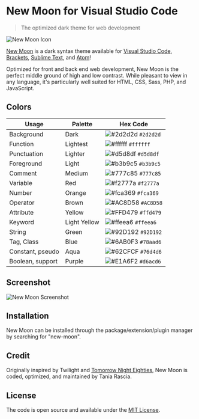 # New Moon for Visual Studio Code

> The optimized dark theme for web development

![New Moon Icon](https://raw.githubusercontent.com/taniarascia/new-moon/master/images/newmoon.png)

[New Moon](https://taniarascia.github.io/new-moon) is a dark syntax theme available for [Visual Studio Code](https://marketplace.visualstudio.com/items?itemName=taniarascia.new-moon-vscode), [Brackets](https://github.com/taniarascia/new-moon), [Sublime Text](https://packagecontrol.io/packages/New%20Moon%20Color%20Scheme), and [Atom](https://github.atom.io/packages/new-moon-atom-syntax)!

Optimized for front and back end web development, New Moon is the perfect middle ground of high and low contrast. While pleasant to view in any language, it's particularly well suited for HTML, CSS, Sass, PHP, and JavaScript.

## Colors

Usage | Palette | Hex Code
--- | --- | ---
Background | Dark | ![#2d2d2d](https://placehold.it/15/2d2d2d/ffffff?text=+) `#2d2d2d`
Function | Lightest | ![#ffffff](https://placehold.it/15/ffffff/000000?text=+) `#ffffff`
Punctuation | Lighter | ![#d5d8df](https://placehold.it/15/d5d8df/000000?text=+) `#d5d8df`
Foreground | Light | ![#b3b9c5](https://placehold.it/15/cccccc/000000?text=+) `#b3b9c5`
Comment | Medium | ![#777c85](https://placehold.it/15/777c85/000000?text=+) `#777c85`
Variable | Red | ![#f2777a](https://placehold.it/15/f2777a/000000?text=+) `#f2777a`
Number | Orange | ![#fca369](https://placehold.it/15/FCA369/000000?text=+) `#fca369`
Operator | Brown | ![#AC8D58](https://placehold.it/15/AC8D58/000000?text=+) `#AC8D58`
Attribute | Yellow | ![#FFD479](https://placehold.it/15/FFD479/000000?text=+) `#ffd479`
Keyword | Light Yellow | ![#ffeea6](https://placehold.it/15/FFEEA6/000000?text=+) `#ffeea6`
String | Green | ![#92D192](https://placehold.it/15/99cc99/000000?text=+) `#92D192`
Tag, Class | Blue | ![#6AB0F3](https://placehold.it/15/78AAD6/000000?text=+) `#78aad6`
Constant, pseudo | Aqua | ![#62CFCF](https://placehold.it/15/76D4D6/000000?text=+) `#76d4d6`
Boolean, support | Purple | ![#E1A6F2](https://placehold.it/15/D6ACD6/000000?text=+) `#d6acd6`

## Screenshot

![New Moon Screenshot](https://raw.githubusercontent.com/taniarascia/new-moon/master/images/screenshot.png)

## Installation

New Moon can be installed through the package/extension/plugin manager by searching for "new-moon".

## Credit

Originally inspired by Twilight and [Tomorrow Night Eighties](https://github.com/chriskempson/tomorrow-theme), New Moon is coded, optimized, and maintained by Tania Rascia.

## License

The code is open source and available under the [MIT License](https://github.com/taniarascia/new-moon-vscode/blob/master/LICENSE.md).